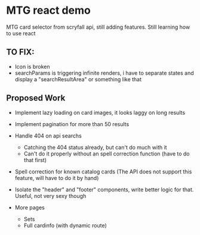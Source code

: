 # MTG react demo

MTG card selector from scryfall api, still adding features. Still learning how to use react

## TO FIX: 
- Icon is broken
- searchParams is triggering infinite renders, i have to separate states and display a "searchResultArea" or something like that

## Proposed Work

- Implement lazy loading on card images, it looks laggy on long results
- Implement pagination for more than 50 results

- Handle 404 on api searchs
    - Catching the 404 status already, but can't do much with it
    - Can't do it properly without an spell correction function (have to do that first)

- Spell correction for known catalog cards (The API does not support this feature, will have to do it by hand)

- Isolate the "header" and "footer" components, write better logic for that. Useful, not very sexy though
- More pages
    - Sets
    - Full cardinfo (with dynamic route)

